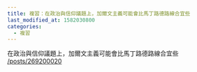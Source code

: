 ```yaml
---
title: 複習：在政治與信仰議題上，加爾文主義可能會比馬丁路德路線合宜些
last_modified_at: 1582030800
categories:
  - 複習
---
```


<p>在政治與信仰議題上，加爾文主義可能會比馬丁路德路線合宜些<br>
<a href="/posts/269200020" target="_blank">/posts/269200020</a></p>

<p>&nbsp;</p>

